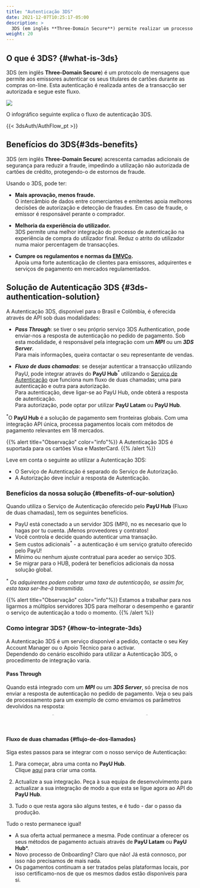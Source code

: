 ```yaml
---
title: "Autenticação 3DS"
date: 2021-12-07T10:25:17-05:00
description: >
  3DS (em inglês **Three-Domain Secure**) permite realizar um processo de autenticação intuitivo e amigável para o cliente. 3DS acrescenta camadas adicionais de segurança para reduzir a fraude, impedindo a utilização não autorizada de cartões de crédito. 
weight: 20
---
```


## O que é 3DS? {#what-is-3ds}
3DS (em inglês **Three-Domain Secure**) é um protocolo de mensagens que permite aos emissores autenticar os seus titulares de cartões durante as compras on-line. Esta autenticação é realizada antes de a transacção ser autorizada e segue este fluxo.

![](/assets/3DS/3DS_whatis_pt.png)

O infográfico seguinte explica o fluxo de autenticação 3DS.

{{< 3dsAuth/AuthFlow_pt >}}

## Benefícios do 3DS{#3ds-benefits}
3DS (em inglês **Three-Domain Secure**) acrescenta camadas adicionais de segurança para reduzir a fraude, impedindo a utilização não autorizada de cartões de crédito, protegendo-o de estornos de fraude. 

Usando o 3DS, pode ter:

* **Mais aprovação, menos fraude.**<br>
O intercâmbio de dados entre comerciantes e emitentes apoia melhores decisões de autorização e detecção de fraudes. Em caso de fraude, o emissor é responsável perante o comprador.

* **Melhoria da experiência do utilizador.**<br>
3DS permite uma melhor integração do processo de autenticação na experiência de compra do utilizador final. Reduz o atrito do utilizador numa maior percentagem de transacções.

* **Cumpre os regulamentos e normas da [EMVCo](https://www.emvco.com/emv-technologies/3d-secure/).**<br>
Apoia uma forte autenticação de clientes para emissores, adquirentes e serviços de pagamento em mercados regulamentados.

## Solução de Autenticação 3DS {#3ds-authentication-solution}
A Autenticação 3DS, disponível para o Brasil e Colômbia, é oferecida através de API sob duas modalidades:

* _**Pass Through**_: se tiver o seu próprio serviço 3DS Authentication, pode enviar-nos a resposta de autenticação no pedido de pagamento. Sob esta modalidade, é responsável pela integração com um _**MPI**_ ou um _**3DS Server**_.<br>Para mais informações, queira contactar o seu representante de vendas.

* _**Fluxo de duas chamadas**_: se desejar autenticar a transacção utilizando PayU, pode integrar através do **PayU Hub**<sup>\*</sup> utilizando o [Serviço de Autenticação](https://developers.paymentsos.com/docs/threed-d-secure-authentication-service.html) que funciona num fluxo de duas chamadas; uma para autenticação e outra para autorização.<br>Para autenticação, deve ligar-se ao PayU Hub, onde obterá a resposta de autenticação.<br>Para autorização, pode optar por utilizar **PayU Latam** ou **PayU Hub**.

<sup>\*</sup>O **PayU Hub** é a solução de pagamento sem fronteiras globais. Com uma integração API única, processa pagamentos locais com métodos de pagamento relevantes em 18 mercados.

{{% alert title="Observação" color="info"%}}
A Autenticação 3DS é suportada para os cartões Visa e MasterCard.
{{% /alert %}}

Leve em conta o seguinte ao utilizar a Autenticação 3DS:

* O Serviço de Autenticação é separado do Serviço de Autorização.
* A Autorização deve incluir a resposta de Autenticação.

### Benefícios da nossa solução {#benefits-of-our-solution}
Quando utiliza o Serviço de Autenticação oferecido pelo **PayU Hub** (Fluxo de duas chamadas), tem os seguintes benefícios.

* PayU está conectado a un servidor 3DS (MPI), no es necesario que lo hagas por tu cuenta. ¡Menos proveedores y contratos!
* Você controla e decide quando autenticar uma transação.
* Sem custos adicionais<sup>\*</sup> - a autenticação é um serviço gratuito oferecido pelo PayU!
* Mínimo ou nenhum ajuste contratual para aceder ao serviço 3DS.
* Se migrar para o HUB, poderá ter benefícios adicionais da nossa solução global.

<sup>\*</sup> _Os adquirentes podem cobrar uma taxa de autenticação, se assim for, esta taxa ser-lhe-á transmitida._

{{% alert title="Observação" color="info"%}}
Estamos a trabalhar para nos ligarmos a múltiplos servidores 3DS para melhorar o desempenho e garantir o serviço de autenticação a todo o momento.
{{% /alert %}}

### Como integrar 3DS? {#how-to-integrate-3ds}
A Autenticação 3DS é um serviço disponível a pedido, contacte o seu Key Account Manager ou o Apoio Técnico para o activar.<br>Dependendo do cenário escolhido para utilizar a Autenticação 3DS, o procedimento de integração varia.

#### Pass Through
Quando está integrado com um _**MPI**_ ou um _**3DS Server**_, só precisa de nos enviar a resposta de autenticação no pedido de pagamento. Veja o seu país de processamento para um exemplo de como enviamos os parâmetros devolvidos na resposta:

<div style="display: flex;">
  <div style="float: left;width: 50%;text-align: center;">
    <a href='{{< ref "Payments-API-Brazil.md#considerations" >}}'><img src="/assets/Brasil.png" width="10%"/></a>
  </div>
  <div style="float: left;width: 50%;text-align: center;">
    <a href='{{< ref "Payments-API-Colombia.md#considerations" >}}'><img src="/assets/Colombia.png" width="10%"/></a>
  </div>
</div>
<br>

#### Fluxo de duas chamadas {#flujo-de-dos-llamados}
Siga estes passos para se integrar com o nosso serviço de Autenticação:

1. Para começar, abra uma conta no **PayU Hub**.<br>Clique [aqui](https://control.paymentsos.com/signup) para criar uma conta.

2. Actualize a sua integração. Peça à sua equipa de desenvolvimento para actualizar a sua integração de modo a que esta se ligue agora ao API do **PayU Hub**.

3. Tudo o que resta agora são alguns testes, e é tudo - dar o passo da produção. 

Tudo o resto permanece igual!

* A sua oferta actual permanece a mesma. Pode continuar a oferecer os seus métodos de pagamento actuais através de **PayU Latam** ou **PayU Hub***.
* Novo processo de Onboarding? Claro que não! Já está connosco, por isso não precisamos de mais nada.
* Os pagamentos continuam a ser tratados pelas plataformas locais, por isso certificamo-nos de que os mesmos dados estão disponíveis para si.
